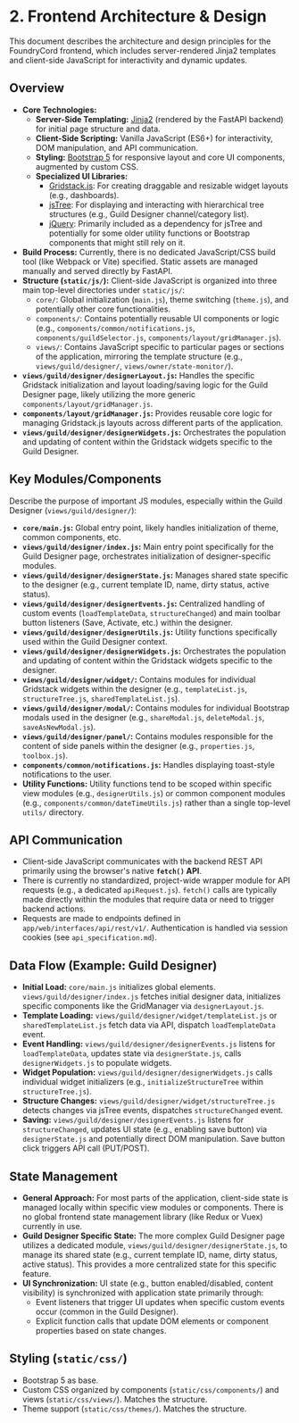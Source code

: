 # 2. Frontend Architecture & Design

This document describes the architecture and design principles for the FoundryCord frontend, which includes server-rendered Jinja2 templates and client-side JavaScript for interactivity and dynamic updates.

## Overview

*   **Core Technologies:**
    *   **Server-Side Templating:** [Jinja2](https://jinja.palletsprojects.com/) (rendered by the FastAPI backend) for initial page structure and data.
    *   **Client-Side Scripting:** Vanilla JavaScript (ES6+) for interactivity, DOM manipulation, and API communication.
    *   **Styling:** [Bootstrap 5](https://getbootstrap.com/) for responsive layout and core UI components, augmented by custom CSS.
    *   **Specialized UI Libraries:**
        *   [Gridstack.js](https://gridstackjs.com/): For creating draggable and resizable widget layouts (e.g., dashboards).
        *   [jsTree](https://www.jstree.com/): For displaying and interacting with hierarchical tree structures (e.g., Guild Designer channel/category list).
        *   [jQuery](https://jquery.com/): Primarily included as a dependency for jsTree and potentially for some older utility functions or Bootstrap components that might still rely on it.
*   **Build Process:** Currently, there is no dedicated JavaScript/CSS build tool (like Webpack or Vite) specified. Static assets are managed manually and served directly by FastAPI.
*   **Structure (`static/js/`):** Client-side JavaScript is organized into three main top-level directories under `static/js/`:
    *   `core/`: Global initialization (`main.js`), theme switching (`theme.js`), and potentially other core functionalities.
    *   `components/`: Contains potentially reusable UI components or logic (e.g., `components/common/notifications.js`, `components/guildSelector.js`, `components/layout/gridManager.js`).
    *   `views/`: Contains JavaScript specific to particular pages or sections of the application, mirroring the template structure (e.g., `views/guild/designer/`, `views/owner/state-monitor/`).
*   **`views/guild/designer/designerLayout.js`:** Handles the specific Gridstack initialization and layout loading/saving logic for the Guild Designer page, likely utilizing the more generic `components/layout/gridManager.js`.
*   **`components/layout/gridManager.js`:** Provides reusable core logic for managing Gridstack.js layouts across different parts of the application.
*   **`views/guild/designer/designerWidgets.js`:** Orchestrates the population and updating of content within the Gridstack widgets specific to the Guild Designer.

## Key Modules/Components

Describe the purpose of important JS modules, especially within the Guild Designer (`views/guild/designer/`):

*   **`core/main.js`:** Global entry point, likely handles initialization of theme, common components, etc.
*   **`views/guild/designer/index.js`:** Main entry point specifically for the Guild Designer page, orchestrates initialization of designer-specific modules.
*   **`views/guild/designer/designerState.js`:** Manages shared state specific to the designer (e.g., current template ID, name, dirty status, active status).
*   **`views/guild/designer/designerEvents.js`:** Centralized handling of custom events (`loadTemplateData`, `structureChanged`) and main toolbar button listeners (Save, Activate, etc.) within the designer.
*   **`views/guild/designer/designerUtils.js`:** Utility functions specifically used within the Guild Designer context.
*   **`views/guild/designer/designerWidgets.js`:** Orchestrates the population and updating of content within the Gridstack widgets specific to the designer.
*   **`views/guild/designer/widget/`:** Contains modules for individual Gridstack widgets within the designer (e.g., `templateList.js`, `structureTree.js`, `sharedTemplateList.js`).
*   **`views/guild/designer/modal/`:** Contains modules for individual Bootstrap modals used in the designer (e.g., `shareModal.js`, `deleteModal.js`, `saveAsNewModal.js`).
*   **`views/guild/designer/panel/`:** Contains modules responsible for the content of side panels within the designer (e.g., `properties.js`, `toolbox.js`).
*   **`components/common/notifications.js`:** Handles displaying toast-style notifications to the user.
*   **Utility Functions:** Utility functions tend to be scoped within specific view modules (e.g., `designerUtils.js`) or common component modules (e.g., `components/common/dateTimeUtils.js`) rather than a single top-level `utils/` directory.

## API Communication

*   Client-side JavaScript communicates with the backend REST API primarily using the browser's native **`fetch()` API**.
*   There is currently no standardized, project-wide wrapper module for API requests (e.g., a dedicated `apiRequest.js`). `fetch()` calls are typically made directly within the modules that require data or need to trigger backend actions.
*   Requests are made to endpoints defined in `app/web/interfaces/api/rest/v1/`. Authentication is handled via session cookies (see `api_specification.md`).

## Data Flow (Example: Guild Designer)

*   **Initial Load:** `core/main.js` initializes global elements. `views/guild/designer/index.js` fetches initial designer data, initializes specific components like the GridManager via `designerLayout.js`.
*   **Template Loading:** `views/guild/designer/widget/templateList.js` or `sharedTemplateList.js` fetch data via API, dispatch `loadTemplateData` event.
*   **Event Handling:** `views/guild/designer/designerEvents.js` listens for `loadTemplateData`, updates state via `designerState.js`, calls `designerWidgets.js` to populate widgets.
*   **Widget Population:** `views/guild/designer/designerWidgets.js` calls individual widget initializers (e.g., `initializeStructureTree` within `structureTree.js`).
*   **Structure Changes:** `views/guild/designer/widget/structureTree.js` detects changes via jsTree events, dispatches `structureChanged` event.
*   **Saving:** `views/guild/designer/designerEvents.js` listens for `structureChanged`, updates UI state (e.g., enabling save button) via `designerState.js` and potentially direct DOM manipulation. Save button click triggers API call (PUT/POST).

## State Management

*   **General Approach:** For most parts of the application, client-side state is managed locally within specific view modules or components. There is no global frontend state management library (like Redux or Vuex) currently in use.
*   **Guild Designer Specific State:** The more complex Guild Designer page utilizes a dedicated module, `views/guild/designer/designerState.js`, to manage its shared state (e.g., current template ID, name, dirty status, active status). This provides a more centralized state for this specific feature.
*   **UI Synchronization:** UI state (e.g., button enabled/disabled, content visibility) is synchronized with application state primarily through:
    *   Event listeners that trigger UI updates when specific custom events occur (common in the Guild Designer).
    *   Explicit function calls that update DOM elements or component properties based on state changes.

## Styling (`static/css/`)

*   Bootstrap 5 as base.
*   Custom CSS organized by components (`static/css/components/`) and views (`static/css/views/`). Matches the structure.
*   Theme support (`static/css/themes/`). Matches the structure. 